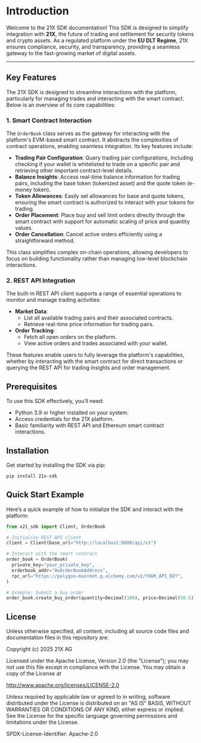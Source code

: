 # Introduction

Welcome to the 21X SDK documentation! This SDK is designed to simplify integration with **21X**, the future of trading and settlement for security tokens and crypto assets. As a regulated platform under the **EU DLT Regime**, 21X ensures compliance, security, and transparency, providing a seamless gateway to the fast-growing market of digital assets.

---

## Key Features

The 21X SDK is designed to streamline interactions with the platform, particularly for managing trades and interacting with the smart contract. Below is an overview of its core capabilities:


### 1. **Smart Contract Interaction**
The `OrderBook` class serves as the gateway for interacting with the platform's EVM-based smart contract. It abstracts the complexities of contract operations, enabling seamless integration. Its key features include:

- **Trading Pair Configuration**: Query trading pair configurations, including checking if your wallet is whitelisted to trade on a specific pair and retrieving other important contract-level details.
- **Balance Insights**: Access real-time balance information for trading pairs, including the base token (tokenized asset) and the quote token (e-money token).
- **Token Allowances**: Easily set allowances for base and quote tokens, ensuring the smart contract is authorized to interact with your tokens for trading.
- **Order Placement**: Place buy and sell limit orders directly through the smart contract with support for automatic scaling of price and quantity values.
- **Order Cancellation**: Cancel active orders efficiently using a straightforward method.

This class simplifies complex on-chain operations, allowing developers to focus on building functionality rather than managing low-level blockchain interactions.

### 2. **REST API Integration**
The built-in REST API client supports a range of essential operations to monitor and manage trading activities:
- **Market Data**:
  - List all available trading pairs and their associated contracts.
  - Retrieve real-time price information for trading pairs.
- **Order Tracking**:
  - Fetch all open orders on the platform.
  - View active orders and trades associated with your wallet.


These features enable users to fully leverage the platform's capabilities, whether by interacting with the smart contract for direct transactions or querying the REST API for trading insights and order management.


## Prerequisites

To use this SDK effectively, you’ll need:
- Python 3.9 or higher installed on your system.
- Access credentials for the 21X platform.
- Basic familiarity with REST API and Ethereum smart contract interactions.

## Installation

Get started by installing the SDK via pip:
```bash
pip install 21x-sdk
```

## Quick Start Example

Here’s a quick example of how to initialize the SDK and interact with the platform:
```python
from x21_sdk import Client, OrderBook

# Initialize REST API client
client = Client(base_url="http://localhost:8080/api/v1")

# Interact with the smart contract
order_book = OrderBook(
  private_key="your_private_key",
  orderbook_addr="0xOrderBookAddress",
  rpc_url="https://polygon-mainnet.g.alchemy.com/v2/YOUR_API_KEY",
)

# Example: Submit a buy order
order_book.create_buy_order(quantity=Decimal(100), price=Decimal(50.5))
```


## License
Unless otherwise specified, all content, including all source code files and documentation files in this repository are:

Copyright (c) 2025 21X AG

Licensed under the Apache License, Version 2.0 (the "License"); you may not use this file except in compliance with the License. You may obtain a copy of the License at

http://www.apache.org/licenses/LICENSE-2.0

Unless required by applicable law or agreed to in writing, software distributed under the License is distributed on an "AS IS" BASIS, WITHOUT WARRANTIES OR CONDITIONS OF ANY KIND, either express or implied. See the License for the specific language governing permissions and limitations under the License.

SPDX-License-Identifier: Apache-2.0